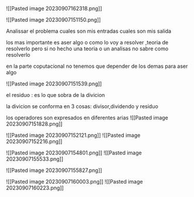 
![[Pasted image 20230907162318.png]]

![[Pasted image 20230907151150.png]]

Analissar el problema
cuales son mis entradas
cuales son mis salida

los mas importante es aser algo o como lo voy a resolver ,teoria de resolverlo pero si no  hecho una teoria o un analisas no sabre como resolverlo


en la parte coputacional no tenemos que depender de los demas para aser algo


![[Pasted image 20230907151539.png]]

el residuo : es lo que sobra de la divicion

la divicion se conforma en 3 cosas: divisor,dividendo y residuo

los operadores son expresados en diferentes arias 
![[Pasted image 20230907151828.png]]

![[Pasted image 20230907152121.png]]
![[Pasted image 20230907152216.png]]

![[Pasted image 20230907154801.png]]
![[Pasted image 20230907155533.png]]

![[Pasted image 20230907155827.png]]


![[Pasted image 20230907160003.png]]
![[Pasted image 20230907160223.png]]

